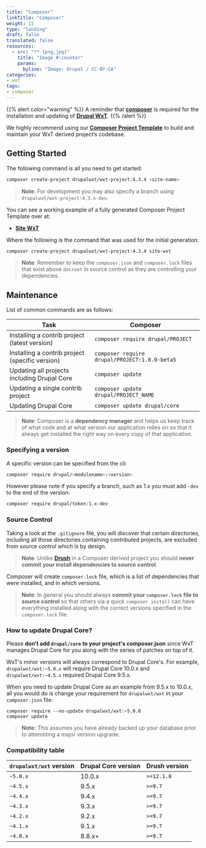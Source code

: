 ```yaml
---
title: "Composer"
linkTitle: "Composer"
weight: 15
type: "landing"
draft: false
translated: false
resources:
  - src: "**.{png,jpg}"
    title: "Image #:counter"
    params:
      byline: "Image: Drupal / CC-BY-CA"
categories:
- wxt
tags:
- composer
---
```


{{% alert color="warning" %}}
A reminder that **[composer](https://getcomposer.org/download/)** is required for the installation and updating of **[Drupal WxT](https://github.com/drupalwxt/wxt)**.
{{% /alert %}}

We highly recommend using our **[Composer Project Template][wxt-project]** to build and maintain your WxT derived project’s codebase.

## Getting Started

The following command is all you need to get started:

```sh
composer create-project drupalwxt/wxt-project:4.3.4 <site-name>
```

> **Note**: For development you may also specify a branch using `drupalwxt/wxt-project:4.3.x-dev`.

You can see a working example of a fully generated Composer Project Template over at:

- **[Site WxT][site-wxt]**

Where the following is the command that was used for the initial generation:

```sh
composer create-project drupalwxt/wxt-project:4.3.4 site-wxt
```

> **Note**: Remember to keep the `composer.json` and `composer.lock` files that exist above `docroot` in source control as they are controlling your dependencies.

## Maintenance

List of common commands are as follows:

| Task                                            | Composer                                      |
| ----------------------------------------------- | --------------------------------------------- |
| Installing a contrib project (latest version)   | `composer require drupal/PROJECT`             |
| Installing a contrib project (specific version) | `composer require drupal/PROJECT:1.0.0-beta5` |
| Updating all projects including Drupal Core     | `composer update`                             |
| Updating a single contrib project               | `composer update drupal/PROJECT_NAME`         |
| Updating Drupal Core                            | `composer update drupal/core`                 |

> **Note**: Composer is a **dependency manager** and helps us keep track of what code and at what version our application relies on so that it always get installed the right way on every copy of that application.

### Specifying a version

A specific version can be specified from the cli:

```sh
composer require drupal/<modulename>:<version>
```

However please note if you specify a branch, such as 1.x you must add `-dev` to the end of the version:

```sh
composer require drupal/token:1.x-dev
```

### Source Control

Taking a look at the `.gitignore` file, you will discover that certain directories, including all those directories containing contributed projects, are excluded from source control which is by design.

> **Note**: Unlike **[Drush][drush]** in a Composer derived project you should **never commit your install dependencies to source control**.

Composer will create `composer.lock` file, which is a list of dependencies that were installed, and in which versions.

> **Note**: In general you should always **commit your `composer.lock` file to source control** so that others via a quick `composer install` can have everything installed along with the correct versions specified in the `composer.lock` file.

### How to update Drupal Core?

Please **don't add `drupal/core` to your project's composer.json** since WxT manages Drupal Core for you along with the series of patches on top of it.

WxT's minor versions will always correspond to Drupal Core's. For example, `drupalwxt/wxt:~5.0.x` will require Drupal Core 10.0.x and `drupalwxt/wxt:~4.5.x` required Drupal Core 9.5.x.

When you need to update Drupal Core as an example from 9.5.x to 10.0.x, all you would do is change your requirement for `drupalwxt/wxt` in your `composer.json` file:

```
composer require --no-update drupalwxt/wxt:~5.0.0
composer update
```

> **Note:** This assumes you have already backed up your database prior to attembting a major version upgrade.

### Compatibility table

| `drupalwxt/wxt` version | Drupal Core version | Drush version |
| ----------------------- | ------------------- | ------------- |
| `~5.0.x`                | 10.0.x              | `>=12.1.0`       |
| `~4.5.x`                | 9.5.x               | `>=9.7`       |
| `~4.4.x`                | 9.4.x               | `>=9.7`       |
| `~4.3.x`                | 9.3.x               | `>=9.7`       |
| `~4.2.x`                | 9.2.x               | `>=9.7`       |
| `~4.1.x`                | 9.1.x               | `>=9.7`       |
| `~4.0.x`                | 8.8.x+              | `>=9.7`       |

<!-- Links Referenced -->

[acquia]:          https://acquia.com
[blt]:             https://github.com/acquia/blt
[composer]:        https://getcomposer.org
[docker-scaffold]: https://github.com/drupalwxt/docker-scaffold.git
[drush]:           https://www.drush.org/latest/
[githubci]:        https://github.com/drupalwxt/site-wxt/actions
[githubci-badge]:  https://github.com/drupalwxt/site-wxt/workflows/build/badge.svg
[lightning]:       https://github.com/acquia/lightning
[node]:            https://nodejs.org
[site-wxt]:        https://github.com/drupalwxt/site-wxt
[readme]:          https://github.com/drupalwxt/wxt/blob/4.3.x/README.md
[wxt]:             https://github.com/drupalwxt/wxt
[wxt-project]:     https://github.com/drupalwxt/wxt-project
